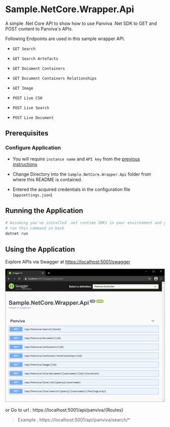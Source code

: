 # Sample.NetCore.Wrapper.Api

A simple .Net Core API to show how to use Panviva .Net SDK to GET and POST content to Panviva's APIs.

Following Endpoints are used in this sample wrapper API.

- `GET Search`
- `GET Search Artefacts`
- `GET Document Containers`
- `GET Document Containers Relationships`
- `GET Image`

- `POST Live CSH`
- `POST Live Search`
- `POST Live Document`

## Prerequisites

### Configure Application

- You will require `instance name` and `API key` from the [previous instructions](../README.md#how-to-get-credentials)

- Change Directory into the `Sample.NetCore.Wrapper.Api` folder from where this README is contained.

- Entered the acquired credentials in the configuration file (`appsettings.json`)

## Running the Application

```bash
# Assuming you've installed .net runtime SDKs in your environment and you are in correct directory
# run this command in bash
dotnet run
```

## Using the Application

Explore APIs via Swagger at [https://localhost:5001/swagger](https://localhost:5001/swagger)

![Panviva Controller](documentation/swagger.PNG)

or Go to url : https://localhost:5001/api/panviva/{Routes}

> Example : https://localhost:5001/api/panviva/search/\*
